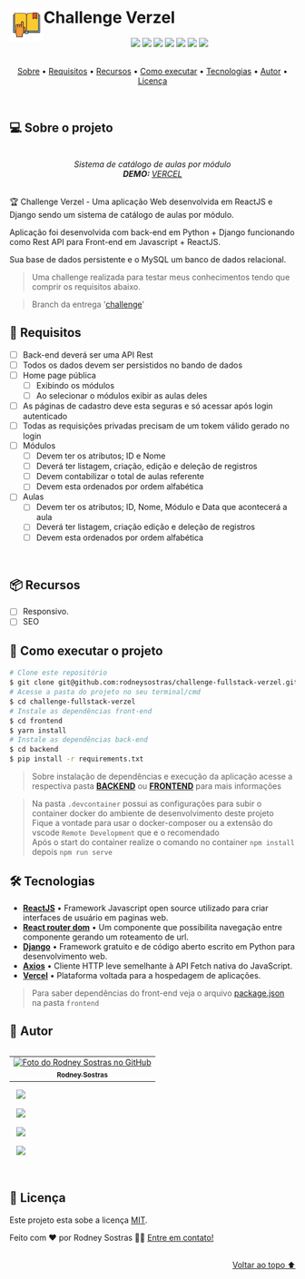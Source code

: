 <h1>
    <img src=".github/assets/img/icon-readme.png" alt="" height="60em" align="left"/>Challenge Verzel
</h1>
<div align="center">
    <img src="https://img.shields.io/badge/react-20232a?style=for-the-badge&logo=react&logoColor=61DAFB" />
    <img src="https://img.shields.io/badge/Django-092E20?style=for-the-badge&logo=django&logoColor=white" />
    <!-- <img src="https://img.shields.io/badge/%F0%9F%9A%A7%20EM%20CONTRU%C3%87%C3%83O%20-90%25-brightgreen?style=for-the-badge" /> -->
    <img src="https://shields.io/github/deployments/rodneysostras/challenge-fullstack-verzel/production?style=for-the-badge&logo=appveyor" />
    <img src="https://img.shields.io/website-up-down-green-red/https/challenge-fullstack-verzel.rodneysostras.me?style=for-the-badge"/>
    <img src="https://img.shields.io/github/repo-size/rodneysostras/challenge-fullstack-verzel?style=for-the-badge"/>
    <img src="https://img.shields.io/github/languages/count/rodneysostras/challenge-fullstack-verzel?style=for-the-badge"/>
    <img src="https://img.shields.io/github/issues/rodneysostras/challenge-fullstack-verzel?style=for-the-badge"/>
    <!-- <img src="https://img.shields.io/github/license/rodneysostras/challenge-fullstack-verzel?style=for-the-badge"/> -->
</div>

<br />

<p align="center">
    <a href="#-sobre-o-projeto">Sobre</a> •
    <a href="#-requisitos">Requisitos</a> •
    <a href="#-recursos">Recursos</a> •
    <a href="#-como-executar-o-projeto">Como executar</a> •
    <a href="#-tecnologias">Tecnologias</a> •
    <a href="#-autor">Autor</a> •
<!--     <a href="#-creditos">Creditos</a> •  -->
    <a href="#-licença">Licença</a>
</p>

<br />

## 💻 Sobre o projeto

<br />

<!-- <div align="center"><img src="https://cdn.rawgit.com/rodneysostras/rodneysostras/main/assets/img/under-construction.png" alt="previewer" height="300em"/></div> -->

<div align="center">
    <em>
        Sistema de catálogo de aulas por módulo<br />
        <b>DEMO: </b>
        <a href="https://challenge-verzel.rodneysostras.me/">VERCEL</a>
    </em>
</div>

<br />

🏆 Challenge Verzel - Uma aplicação Web desenvolvida em ReactJS e Django sendo um sistema de catálogo de aulas por módulo.

Aplicação foi desenvolvida com back-end em Python + Django funcionando como Rest API para Front-end em Javascript + ReactJS.

Sua base de dados persistente e o MySQL um banco de dados relacional.

<blockquote>
<p dir="auto">Uma challenge realizada para testar meus conhecimentos tendo que comprir os requisitos abaixo.</p>
</blockquote>

> Branch da entrega '[challenge](https://github.com/rodneysostras/challenge-fullstack-verzel/tree/challenge)'

## 🎯 Requisitos

- [ ] Back-end deverá ser uma API Rest
- [ ] Todos os dados devem ser persistidos no bando de dados
- [ ] Home page pública
    - [ ] Exibindo os módulos
    - [ ] Ao selecionar o módulos exibir as aulas deles
- [ ] As páginas de cadastro deve esta seguras e só acessar após login autenticado
- [ ] Todas as requisições privadas precisam de um tokem válido gerado no login
- [ ] Módulos
  - [ ] Devem ter os atributos; ID e Nome
  - [ ] Deverá ter listagem, criação, edição e deleção de registros
  - [ ] Devem contabilizar o total de aulas referente
  - [ ] Devem esta ordenados por ordem alfabética
- [ ] Aulas
  - [ ] Devem ter os atributos; ID, Nome, Módulo e Data que acontecerá a aula
  - [ ] Deverá ter listagem, criação edição e deleção de registros
  - [ ] Devem esta ordenados por ordem alfabética
<br />

## 📦 Recursos

-   [ ] Responsivo.
-   [ ] SEO

## 🚀 Como executar o projeto

```bash
# Clone este repositório
$ git clone git@github.com:rodneysostras/challenge-fullstack-verzel.git
# Acesse a pasta do projeto no seu terminal/cmd
$ cd challenge-fullstack-verzel
# Instale as dependências front-end
$ cd frontend
$ yarn install
# Instale as dependências back-end
$ cd backend
$ pip install -r requirements.txt
```

> Sobre instalação de dependências e execução da aplicação acesse a respectiva pasta **[BACKEND](https://github.com/rodneysostras/challenge-fullstack-verzel/tree/main/backend)** ou **[FRONTEND](https://github.com/rodneysostras/challenge-fullstack-verzel/tree/main/frontend)** para mais informações


> Na pasta `.devcontainer` possui as configurações para subir o container docker do ambiente de desenvolvimento deste projeto \
> Fique a vontade para usar o docker-composer ou a extensão do vscode `Remote Development` que e o recomendado \
> Após o start do container realize o comando no container `npm install` depois `npm run serve`

## 🛠 Tecnologias

-   **[ReactJS](https://reactjs.org/)** • Framework Javascript open source utilizado para criar interfaces de usuário em paginas web.
-   **[React router dom](https://v5.reactrouter.com/)** • Um componente que possibilita navegação entre componente gerando um roteamento de url.
-   **[Django](https://www.djangoproject.com/)** • Framework gratuito e de código aberto escrito em Python para desenvolvimento web.
-   **[Axios](https://github.com/axios/axios)** • Cliente HTTP leve semelhante à API Fetch nativa do JavaScript.
-   **[Vercel](https://vercel.com/)** • Plataforma voltada para a hospedagem de aplicações.

> Para saber dependências do front-end veja o arquivo [package.json](https://github.com/rodneysostras/challenge-fullstack-verzel/blob/main/frontend/package.json) na pasta `frontend`

## 🦸 Autor

<table align="left">
  <tr>
    <td align="center">
      <a href="#">
        <img src="https://github.com/rodneysostras.png" width="150px;" alt="Foto do Rodney Sostras no GitHub"/><br>
        <sub>
          <b>Rodney Sostras</b>
        </sub>
      </a>
    </td>
  </tr>
</table>
<p>
    &nbsp;&nbsp;
    <a href="https://github.com/rodneysostras">
        <img src="https://img.shields.io/badge/rodneysostras-000000?style=for-the-badge&logo=GitHub&logoColor=FFF" />
    </a>
</p>
<p>
    &nbsp;&nbsp;
    <a href="https://linkedin.com/in/rodney-sostras" alt="Linkedin do Rodney Sostras">
        <img src="https://img.shields.io/badge/-rodney--sostras-0077B5?style=for-the-badge&logo=Linkedin&logoColor=FFF"/>
    </a>
</p>
<p>&nbsp;&nbsp;
    <a href="mailto:contact@rodneysostras.me" alt="Email do Rodney Sostras">
        <img src="https://img.shields.io/badge/-contact@rodneysostras.me-D14836?style=for-the-badge&logo=Gmail&logoColor=FFF" />
    </a>
</p>
<p>&nbsp;&nbsp;
    <a href="https://rodneysostras.me/" alt="Web Site do Rodney Sostras">
        <img src="https://img.shields.io/badge/%F0%9F%8C%8E%20RODNEYSOSTRAS.ME%20-191919?style=for-the-badge" />
    </a>
</p>

<br />

<!-- ## 🎨 Creditos -->

## 📝 Licença

Este projeto esta sobe a licença [MIT](./LICENSE).

Feito com ❤️ por Rodney Sostras 👋🏽 [Entre em contato!](https://www.linkedin.com/in/rodney-sostras/)

<br />

<div align="right"><a href="#">Voltar ao topo ⬆</a></div>
